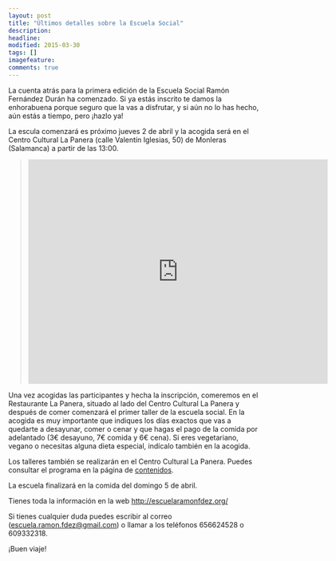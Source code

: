 ```yaml
---
layout: post
title: "Últimos detalles sobre la Escuela Social"
description: 
headline: 
modified: 2015-03-30
tags: []
imagefeature: 
comments: true
---
```


La cuenta atrás para la primera edición de la Escuela Social Ramón Fernández Durán ha comenzado. Si ya estás inscrito te damos la enhorabuena porque seguro que la vas a disfrutar, y si aún no lo has hecho, aún estás a tiempo, pero ¡hazlo ya!

La escula comenzará es próximo jueves 2 de abril y la acogida será en el Centro Cultural La Panera (calle Valentín Iglesias, 50) de Monleras (Salamanca) a partir de las 13:00. 

><iframe src="https://www.google.com/maps/embed?pb=!1m14!1m8!1m3!1d3002.7559464870324!2d-6.226380000000001!3d41.18349!3m2!1i1024!2i768!4f13.1!3m3!1m2!1s0x0d394de5508bc77d%3A0x7cff3a9de0f47d02!2sCalle+Valentin+Iglesias%2C+50%2C+37171+Monleras%2C+Salamanca!5e0!3m2!1ses!2ses!4v1427791362009" width="600" height="450" frameborder="0" style="border:0"></iframe>

Una vez acogidas las participantes y hecha la inscripción, comeremos en el Restaurante La Panera, situado al lado del Centro Cultural La Panera y después de comer comenzará el primer taller de la escuela social. En la acogida es muy importante que indiques los días exactos que vas a quedarte a desayunar, comer o cenar y que hagas el pago de la comida por adelantado (3€ desayuno, 7€ comida y 6€ cena). Si eres vegetariano, vegano o necesitas alguna dieta especial, indícalo también en la acogida.

Los talleres también se realizarán en el Centro Cultural La Panera. Puedes consultar el programa en la página de [contenidos](/contenidos).

La escuela finalizará en la comida del domingo 5 de abril.

Tienes toda la información en la web <http://escuelaramonfdez.org/>

Si tienes cualquier duda puedes escribir al correo (escuela.ramon.fdez@gmail.com) o llamar a los teléfonos 656624528 o 609332318.

¡Buen viaje!


